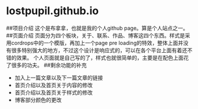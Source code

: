lostpupil.github.io
===================
##项目介绍
这个是布拿拿，也就是我的个人github page。算是个人站点之一。
##页面介绍
页面分为四个板块，关于、联系、作品、博客这四个东西。样式是采用cordrops中的一个模版，再加上一个page pre loading的特效，整体上面并没有很多特别强大的地方，不过这个设计是响应式的，可以在各个平台上面有着还不错的效果。
个人页面就是自己写的了，样式也就很简单的，主要是在配色上面花了很多的功夫。
##剩余功能的补充
- 加入上一篇文章以及下一篇文章的链接
- 首页介绍以及首页关于内容的修改
- 首页介绍以及首页关于样式的修改
- 博客部分颜色的更改
